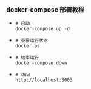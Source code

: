 ### docker-compose 部署教程
- ```shell
  # 启动
  docker-compose up -d
  ```
- ```shell
  # 查看运行状态
  docker ps
  ```
- ```shell
  # 结束运行
  docker-compose down
	```
	
- ```shell
  # 访问
  http://localhost:3003
	```
